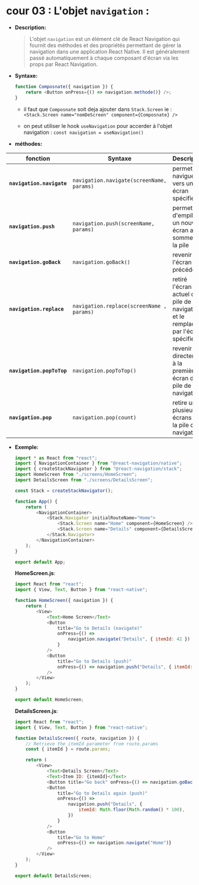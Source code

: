 # cour 03 : **L'objet `navigation` :**

-   **Description:**

    > L'objet `navigation` est un élément clé de React Navigation qui fournit des méthodes et des propriétés permettant de gérer la navigation dans une application React Native. Il est généralement passé automatiquement à chaque composant d'écran via les props par React Navigation.

-   **Syntaxe:**

    ```js
    function Composnate({ navigation }) {
        return <Button onPress={() => navigation.methode()} />;
    }
    ```

    -   il faut que `Composnate` soit deja ajouter dans `Stack.Screen` ie : ` <Stack.Screen name="nomDeScreen" component={Composnate} />`

    -   on peut utiliser le hook `useNavigation` pour accerder à l'objet navigation : `const navigation = useNavigation()`

-   **méthodes:**

| fonction                  | Syntaxe                                   | Description                                                                        |
| ------------------------- | ----------------------------------------- | ---------------------------------------------------------------------------------- |
| **`navigation.navigate`** | `navigation.navigate(screenName, params)` | permet de naviguer vers un écran spécifié                                          |
| **`navigation.push`**     | `navigation.push(screenName, params)`     | permet d'empiler un nouvel écran au sommet de la pile                              |
| **`navigation.goBack`**   | `navigation.goBack()`                     | revenir à l'écran précédent                                                        |
| **`navigation.replace`**  | `navigation.replace(screenName , params)` | retiré l'écran actuel de la pile de navigation et le remplacé par l'écran spécifié |
| **`navigation.popToTop`** | `navigation.popToTop()`                   | revenir directement à la première écran de la pile de navigation                   |
| **`navigation.pop`**      | `navigation.pop(count)`                   | retire un ou plusieurs écrans de la pile de navigation                             |

-   **Exemple:**

    ```javascript
    import * as React from "react";
    import { NavigationContainer } from "@react-navigation/native";
    import { createStackNavigator } from "@react-navigation/stack";
    import HomeScreen from "./screens/HomeScreen";
    import DetailsScreen from "./screens/DetailsScreen";

    const Stack = createStackNavigator();

    function App() {
        return (
            <NavigationContainer>
                <Stack.Navigator initialRouteName="Home">
                    <Stack.Screen name="Home" component={HomeScreen} />
                    <Stack.Screen name="Details" component={DetailsScreen} />
                </Stack.Navigator>
            </NavigationContainer>
        );
    }

    export default App;
    ```

    **HomeScreen.js**:

    ```javascript
    import React from "react";
    import { View, Text, Button } from "react-native";

    function HomeScreen({ navigation }) {
        return (
            <View>
                <Text>Home Screen</Text>
                <Button
                    title="Go to Details (navigate)"
                    onPress={() =>
                        navigation.navigate("Details", { itemId: 42 })
                    }
                />
                <Button
                    title="Go to Details (push)"
                    onPress={() => navigation.push("Details", { itemId: 42 })}
                />
            </View>
        );
    }

    export default HomeScreen;
    ```

    **DetailsScreen.js**:

    ```javascript
    import React from "react";
    import { View, Text, Button } from "react-native";

    function DetailsScreen({ route, navigation }) {
        // Retrieve the itemId parameter from route.params
        const { itemId } = route.params;

        return (
            <View>
                <Text>Details Screen</Text>
                <Text>Item ID: {itemId}</Text>
                <Button title="Go back" onPress={() => navigation.goBack()} />
                <Button
                    title="Go to Details again (push)"
                    onPress={() =>
                        navigation.push("Details", {
                            itemId: Math.floor(Math.random() * 100),
                        })
                    }
                />
                <Button
                    title="Go to Home"
                    onPress={() => navigation.navigate("Home")}
                />
            </View>
        );
    }

    export default DetailsScreen;
    ```
